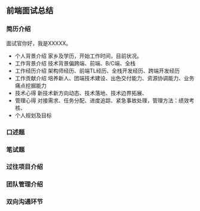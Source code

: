 ## 前端面试总结


### 简历介绍

面试官你好，我是XXXXX。

- 个人背景介绍
    家乡及学历，开始工作时间，目前状况。
- 工作背景介绍
    技术背景偏跨端、前端、B/C端、全栈
- 工作经历介绍
    架构师经历、前端TL经历、全栈开发经历、跨端开发经历
- 工作贡献介绍
    培养新人、团端技术建设、出色交付能力、资源协调能力、业务痛点挖掘能力
- 技术心得
    新技术新方向动态、技术落地、技术边界拓展、
- 管理心得
    对接需求、任务分配、进度追踪、紧急事故处理，管理方法：绩效考核、
- 个人规划及目标

### 口述题

### 笔试题

### 过往项目介绍

### 团队管理介绍

### 双向沟通环节
